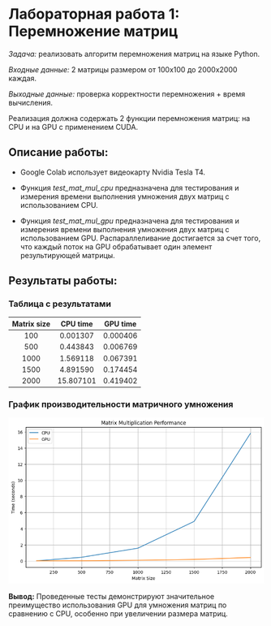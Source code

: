 # **Лабораторная работа 1: Перемножение матриц**

*Задача:* реализовать алгоритм перемножения матриц на языке Python.

*Входные данные:* 2 матрицы размером от 100х100 до 2000х2000 каждая.

*Выходные данные:* проверка корректности перемножения + время вычисления.

Реализация должна содержать 2 функции перемножения матриц: на CPU и на GPU с применением CUDA.

## **Описание работы:**

- Google Colab использует видеокарту Nvidia Tesla T4.

- Функция *test_mat_mul_cpu* предназначена для тестирования и измерения времени выполнения умножения двух матриц с использованием CPU.

- Функция *test_mat_mul_gpu* предназначена для тестирования и измерения времени выполнения умножения двух матриц с использованием GPU. Распараллеливание достигается за счет того, что каждый поток на GPU обрабатывает один элемент результирующей матрицы. 

## **Результаты работы:**

### Таблица с результатами

| Matrix size| CPU time| GPU time |
|:--------:|:--------:|:--------:|
| 100 | 0.001307 | 0.000406 |
| 500 | 0.443843 | 0.006769 |
| 1000 | 1.569118 | 0.067391 |
| 1500 | 4.891590 | 0.174454 |
| 2000 | 15.807101 | 0.419402 |

### График производительности матричного умножения

![Matrix Multiplication Performance](mat_mul.png)


**Вывод:** Проведенные тесты демонстрируют значительное преимущество использования GPU для умножения матриц по сравнению с CPU, особенно при увеличении размера матриц.